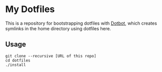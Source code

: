 # My Dotfiles

This is a repository for bootstrapping dotfiles with [Dotbot][dotbot], which creates symlinks in the home directory using dotfiles here.

## Usage

```
git clone --recursive [URL of this repo]
cd dotfiles
./install
```

[dotbot]: https://github.com/anishathalye/dotbot
